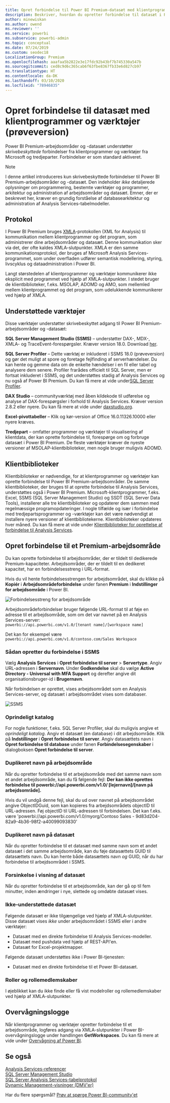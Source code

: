 ```yaml
---
title: Opret forbindelse til Power BI Premium-datasæt med klientprogrammer og værktøjer (prøveversion)
description: Beskriver, hvordan du opretter forbindelse til datasæt i Power BI Premium fra klientprogrammer og værktøjer.
author: minewiskan
ms.author: owend
ms.reviewer: ''
ms.service: powerbi
ms.subservice: powerbi-admin
ms.topic: conceptual
ms.date: 07/24/2019
ms.custom: seodec18
LocalizationGroup: Premium
ms.openlocfilehash: aaafaa5b2822e3e17fdc92b43bf7b745330a547b
ms.sourcegitcommit: ced8c9d6c365cab6f63fbe8367fb33e6d827cb97
ms.translationtype: HT
ms.contentlocale: da-DK
ms.lasthandoff: 03/10/2020
ms.locfileid: "78946835"
---
```

# <a name="connect-to-datasets-with-client-applications-and-tools-preview"></a>Opret forbindelse til datasæt med klientprogrammer og værktøjer (prøveversion)

Power BI Premium-arbejdsområder og -datasæt understøtter *skrivebeskyttede* forbindelser fra klientprogrammer og værktøjer fra Microsoft og tredjeparter. Forbindelser er som standard aktiveret.

> [!NOTE]
> I denne artikel introduceres kun skrivebeskyttede forbindelser til Power BI Premium-arbejdsområder og -datasæt. Den indeholder *ikke* detaljerede oplysninger om programmering, bestemte værktøjer og programmer, arkitektur og administration af arbejdsområder og datasæt. Emner, der er beskrevet her, kræver en grundig forståelse af databasearkitektur og administration af Analysis Services-tabelmodeller.

## <a name="protocol"></a>Protokol

I Power BI Premium bruges [XMLA](https://docs.microsoft.com/bi-reference/xmla/xml-for-analysis-xmla-reference)-protokollen (XML for Analysis) til kommunikation mellem klientprogrammer og det program, som administrerer dine arbejdsområder og datasæt. Denne kommunikation sker via det, der ofte kaldes XMLA-slutpunkter. XMLA er den samme kommunikationsprotokol, der bruges af Microsoft Analysis Services-programmet, som under overfladen udfører semantisk modellering, styring, livscyklus og dataadministration i Power BI. 

Langt størstedelen af klientprogrammer og værktøjer kommunikerer ikke eksplicit med programmet ved hjælp af XMLA-slutpunkter. I stedet bruger de klientbiblioteker, f.eks. MSOLAP, ADOMD og AMO, som mellemled mellem klientprogrammet og det program, som udelukkende kommunikerer ved hjælp af XMLA.


## <a name="supported-tools"></a>Understøttede værktøjer

Disse værktøjer understøtter skrivebeskyttet adgang til Power BI Premium-arbejdsområder og -datasæt:

**SQL Server Management Studio (SSMS)** – understøtter DAX-, MDX-, XMLA- og TraceEvent-forespørgsler. Kræver version 18.0. Download [her](https://docs.microsoft.com/sql/ssms/download-sql-server-management-studio-ssms). 

**SQL Server Profiler** – Dette værktøj er inkluderet i SSMS 18.0 (prøveversion) og gør det muligt at spore og foretage fejlfinding af serverhændelser. Du kan hente og gemme data om de enkelte hændelser i en fil eller tabel og analysere dem senere. Profiler frarådes officielt til SQL Server, men er fortsat inkluderet i SSMS, og det understøttes stadig af Analysis Services og nu også af Power BI Premium. Du kan få mere at vide under[SQL Server Profiler](https://docs.microsoft.com/sql/tools/sql-server-profiler/sql-server-profiler).

**DAX Studio** – communityværktøj med åben kildekode til udførelse og analyse af DAX-forespørgsler i forhold til Analysis Services. Kræver version 2.8.2 eller nyere. Du kan få mere at vide under [daxstudio.org](https://daxstudio.org/).

**Excel-pivottabeller** – Klik og kør-version af Office 16.0.11326.10000 eller nyere kræves.

**Tredjepart** – omfatter programmer og værktøjer til visualisering af klientdata, der kan oprette forbindelse til, forespørge om og forbruge datasæt i Power BI Premium. De fleste værktøjer kræver de nyeste versioner af MSOLAP-klientbiblioteker, men nogle bruger muligvis ADOMD.

## <a name="client-libraries"></a>Klientbiblioteker

Klientbiblioteker er nødvendige, for at klientprogrammer og værktøjer kan oprette forbindelse til Power BI Premium-arbejdsområder. De samme klientbiblioteker, der bruges til at oprette forbindelse til Analysis Services, understøttes også i Power BI Premium. Microsoft-klientprogrammer, f.eks. Excel, SSMS (SQL Server Management Studio) og SSDT (SQL Server Data Tools), installerer alle tre klientbiblioteker og opdaterer dem sammen med regelmæssige programopdateringer. I nogle tilfælde og især i forbindelse med tredjepartsprogrammer og -værktøjer kan det være nødvendigt at installere nyere versioner af klientbibliotekerne. Klientbiblioteker opdateres hver måned. Du kan få mere at vide under [Klientbiblioteker for oprettelse af forbindelse til Analysis Services](https://docs.microsoft.com/azure/analysis-services/analysis-services-data-providers).

## <a name="connecting-to-a-premium-workspace"></a>Opret forbindelse til et Premium-arbejdsområde

Du kan oprette forbindelse til arbejdsområder, der er tildelt til dedikerede Premium-kapaciteter. Arbejdsområder, der er tildelt til en dedikeret kapacitet, har en forbindelsesstreng i URL-format. 

Hvis du vil hente forbindelsesstrengen for arbejdsområdet, skal du klikke på **Kopiér** i **Arbejdsområdeforbindelse** under fanen **Premium** i **Indstillinger for arbejdsområde** i Power BI.

![Forbindelsesstreng for arbejdsområde](media/service-premium-connect-tools/connect-tools-workspace-connection.png)

Arbejdsområdeforbindelser bruger følgende URL-format til at føje en adresse til et arbejdsområde, som om det var navnet på en Analysis Services-server:   
`powerbi://api.powerbi.com/v1.0/[tenant name]/[workspace name]` 

Det kan for eksempel være `powerbi://api.powerbi.com/v1.0/contoso.com/Sales Workspace`

### <a name="to-connect-in-ssms"></a>Sådan opretter du forbindelse i SSMS

Vælg **Analysis Services** i **Opret forbindelse til server** > **Servertype**. Angiv URL-adressen i **Servernavn**. Under **Godkendelse** skal du vælge **Active Directory - Universal with MFA Support** og derefter angive dit organisationsbruger-id i **Brugernavn**. 

Når forbindelsen er oprettet, vises arbejdsområdet som en Analysis Services-server, og datasæt i arbejdsområdet vises som databaser.  

![SSMS](media/service-premium-connect-tools/connect-tools-ssms.png)

### <a name="initial-catalog"></a>Oprindeligt katalog

For nogle funktioner, f.eks. SQL Server Profiler, skal du muligvis angive et *oprindeligt katalog*. Angiv et datasæt (en database) i dit arbejdsområde. Klik på **Indstillinger** i **Opret forbindelse til server**. Angiv datasættets navn i **Opret forbindelse til database** under fanen **Forbindelsesegenskaber** i dialogboksen **Opret forbindelse til server**.

### <a name="duplicate-workspace-name"></a>Duplikeret navn på arbejdsområde

Når du opretter forbindelse til et arbejdsområde med det samme navn som et andet arbejdsområde, kan du få følgende fejl: **Der kan ikke oprettes forbindelse til powerbi://api.powerbi.com/v1.0/ [lejernavn]/[navn på arbejdsområde].**

Hvis du vil undgå denne fejl, skal du ud over navnet på arbejdsområdet angive ObjectIDGuid, som kan kopieres fra arbejdsområdets objectID til URL-adressen. Føj objectID til URL-adressen til forbindelsen. Det kan f.eks. være 'powerbi://api.powerbi.com/v1.0/myorg/Contoso Sales - 9d83d204-82a9-4b36-98f2-a40099093830'

### <a name="duplicate-dataset-name"></a>Duplikeret navn på datasæt

Når du opretter forbindelse til et datasæt med samme navn som et andet datasæt i det samme arbejdsområde, kan du føje datasættets GUID til datasættets navn. Du kan hente både datasættets navn *og* GUID, når du har forbindelse til arbejdsområdet i SSMS. 

### <a name="delay-in-datasets-shown"></a>Forsinkelse i visning af datasæt

Når du opretter forbindelse til et arbejdsområde, kan der gå op til fem minutter, inden ændringer i nye, slettede og omdøbte datasæt vises. 

### <a name="unsupported-datasets"></a>Ikke-understøttede datasæt

Følgende datasæt er ikke tilgængelige ved hjælp af XMLA-slutpunkter. Disse datasæt vises *ikke* under arbejdsområdet i SSMS eller i andre værktøjer: 

- Datasæt med en direkte forbindelse til Analysis Services-modeller. 
- Datasæt med pushdata ved hjælp af REST-API'en.
- Datasæt for Excel-projektmapper. 

Følgende datasæt understøttes ikke i Power BI-tjenesten:   

- Datasæt med en direkte forbindelse til et Power BI-datasæt.

### <a name="roles-and-role-memberships"></a>Roller og rollemedlemskaber

I øjeblikket kan du ikke finde eller få vist modelroller og rollemedlemskaber ved hjælp af XMLA-slutpunkter.

## <a name="audit-logs"></a>Overvågningslogge 

Når klientprogrammer og værktøjer opretter forbindelse til et arbejdsområde, logføres adgang via XMLA-slutpunkter i Power BI-overvågningslogge under handlingen **GetWorkspaces**. Du kan få mere at vide under [Overvågning af Power BI](service-admin-auditing.md).

## <a name="see-also"></a>Se også

[Analysis Services-referencer](https://docs.microsoft.com/bi-reference/?pivot=home&panel=home-all)   
[SQL Server Management Studio](https://docs.microsoft.com/sql/ssms/sql-server-management-studio-ssms)   
[SQL Server Analysis Services-tabelprotokol](https://docs.microsoft.com/openspecs/sql_server_protocols/ms-ssas-t/b98ed40e-c27a-4988-ab2d-c9c904fe13cf)   
[Dynamic Management-visninger (DMV'er)](https://docs.microsoft.com/sql/analysis-services/instances/use-dynamic-management-views-dmvs-to-monitor-analysis-services)   


Har du flere spørgsmål? [Prøv at spørge Power BI-community'et](https://community.powerbi.com/)
